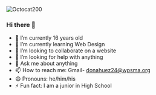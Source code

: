 ![Octocat200](https://user-images.githubusercontent.com/121955555/210847376-4c98aa8c-1039-4459-939f-94f58f059402.png)
### Hi there 👋

- 🔭 I’m currently 16 years old
- 🌱 I’m currently learning Web Design
- 👯 I’m looking to collaborate on a website
- 🤔 I’m looking for help with anything
- 💬 Ask me about anything
- 📫 How to reach me: Gmail- donahuez24@wpsma.org
- 😄 Pronouns: he/him/his
- ⚡ Fun fact: I am a junior in High School


